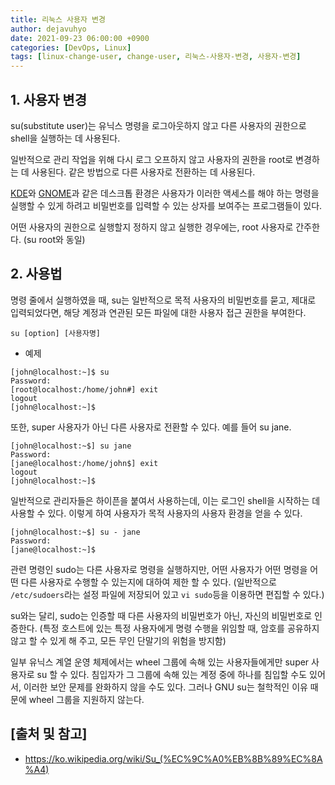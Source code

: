 ```yaml
---
title: 리눅스 사용자 변경
author: dejavuhyo
date: 2021-09-23 06:00:00 +0900
categories: [DevOps, Linux]
tags: [linux-change-user, change-user, 리눅스-사용자-변경, 사용자-변경]
---
```


## 1. 사용자 변경
su(substitute user)는 유닉스 명령을 로그아웃하지 않고 다른 사용자의 권한으로 shell을 실행하는 데 사용된다.

일반적으로 관리 작업을 위해 다시 로그 오프하지 않고 사용자의 권한을 root로 변경하는 데 사용된다. 같은 방법으로 다른 사용자로 전환하는 데 사용된다.

[KDE](https://ko.wikipedia.org/wiki/KDE)와 [GNOME](https://ko.wikipedia.org/wiki/%EA%B7%B8%EB%86%88)과 같은 데스크톱 환경은 사용자가 이러한 액세스를 해야 하는 명령을 실행할 수 있게 하려고 비밀번호를 입력할 수 있는 상자를 보여주는 프로그램들이 있다.

어떤 사용자의 권한으로 실행할지 정하지 않고 실행한 경우에는, root 사용자로 간주한다. (su root와 동일)

## 2. 사용법
명령 줄에서 실행하였을 때, su는 일반적으로 목적 사용자의 비밀번호를 묻고, 제대로 입력되었다면, 해당 계정과 연관된 모든 파일에 대한 사용자 접근 권한을 부여한다.

```shell
su [option] [사용자명]
```

* 예제

```shell
[john@localhost:~]$ su
Password:
[root@localhost:/home/john#] exit
logout
[john@localhost:~]$
```

또한, super 사용자가 아닌 다른 사용자로 전환할 수 있다. 예를 들어 su jane.

```shell
[john@localhost:~$] su jane
Password:
[jane@localhost:/home/john$] exit
logout
[john@localhost:~]$
```

일반적으로 관리자들은 하이픈을 붙여서 사용하는데, 이는 로그인 shell을 시작하는 데 사용할 수 있다. 이렇게 하여 사용자가 목적 사용자의 사용자 환경을 얻을 수 있다.

```shell
[john@localhost:~$] su - jane
Password:
[jane@localhost:~]$
```

관련 명령인 sudo는 다른 사용자로 명령을 실행하지만, 어떤 사용자가 어떤 명령을 어떤 다른 사용자로 수행할 수 있는지에 대하여 제한 할 수 있다. (일반적으로 `/etc/sudoers`라는 설정 파일에 저장되어 있고 `vi sudo`등을 이용하면 편집할 수 있다.)

su와는 달리, sudo는 인증할 때 다른 사용자의 비밀번호가 아닌, 자신의 비밀번호로 인증한다. (특정 호스트에 있는 특정 사용자에게 명령 수행을 위임할 때, 암호를 공유하지 않고 할 수 있게 해 주고, 모든 무인 단말기의 위험을 방지함)

일부 유닉스 계열 운영 체제에서는 wheel 그룹에 속해 있는 사용자들에게만 super 사용자로 su 할 수 있다. 침입자가 그 그룹에 속해 있는 계정 중에 하나를 침입할 수도 있어서, 이러한 보안 문제를 완화하지 않을 수도 있다. 그러나 GNU su는 철학적인 이유 때문에 wheel 그룹을 지원하지 않는다.

## [출처 및 참고]
* <https://ko.wikipedia.org/wiki/Su_(%EC%9C%A0%EB%8B%89%EC%8A%A4)>
